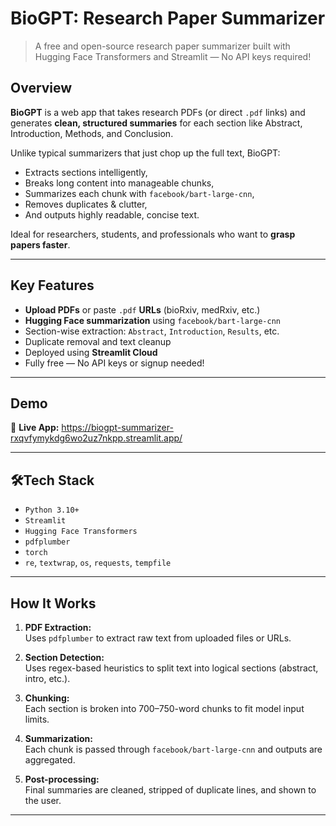 # BioGPT: Research Paper Summarizer

> A free and open-source research paper summarizer built with Hugging Face Transformers and Streamlit — No API keys required!

## Overview

**BioGPT** is a web app that takes research PDFs (or direct `.pdf` links) and generates **clean, structured summaries** for each section like Abstract, Introduction, Methods, and Conclusion.

Unlike typical summarizers that just chop up the full text, BioGPT:
- Extracts sections intelligently,
- Breaks long content into manageable chunks,
- Summarizes each chunk with `facebook/bart-large-cnn`,
- Removes duplicates & clutter,
- And outputs highly readable, concise text.

Ideal for researchers, students, and professionals who want to **grasp papers faster**.

---

##  Key Features

- **Upload PDFs** or paste `.pdf` **URLs** (bioRxiv, medRxiv, etc.)
- **Hugging Face summarization** using `facebook/bart-large-cnn`
- Section-wise extraction: `Abstract`, `Introduction`, `Results`, etc.
- Duplicate removal and text cleanup
- Deployed using **Streamlit Cloud**
- Fully free — No API keys or signup needed!

---

## Demo

🔗 **Live App:** https://biogpt-summarizer-rxqvfymykdg6wo2uz7nkpp.streamlit.app/

---

## 🛠Tech Stack

- `Python 3.10+`
- `Streamlit`
- `Hugging Face Transformers`
- `pdfplumber`
- `torch`
- `re`, `textwrap`, `os`, `requests`, `tempfile`

---

## How It Works

1. **PDF Extraction:**  
   Uses `pdfplumber` to extract raw text from uploaded files or URLs.

2. **Section Detection:**  
   Uses regex-based heuristics to split text into logical sections (abstract, intro, etc.).

3. **Chunking:**  
   Each section is broken into 700–750-word chunks to fit model input limits.

4. **Summarization:**  
   Each chunk is passed through `facebook/bart-large-cnn` and outputs are aggregated.

5. **Post-processing:**  
   Final summaries are cleaned, stripped of duplicate lines, and shown to the user.

---


